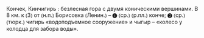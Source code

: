 ---
---

Кончек, Кинчигирь
: безлесная гора с двумя коническими вершинами. В 8 км. к ⦅З⦆ от ⦅н.п.⦆ Борисовка ⦅Ленин.⦆ – ❶ ⦅ср.⦆ ⦅р.пл.⦆ конче; ❷ ⦅ср.⦆ ⦅тюрк.⦆ чигирь «водоподъемное сооружение» и чыгыр – «колесо у колодца для забора воды».
